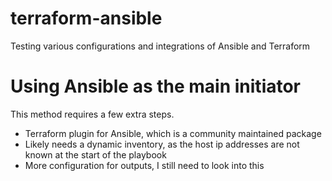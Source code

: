 # terraform-ansible
Testing various configurations and integrations of Ansible and Terraform

# Using Ansible as the main initiator
This method requires a few extra steps.
* Terraform plugin for Ansible, which is a community maintained package
* Likely needs a dynamic inventory, as the host ip addresses are not known at the start of the playbook
* More configuration for outputs, I still need to look into this
